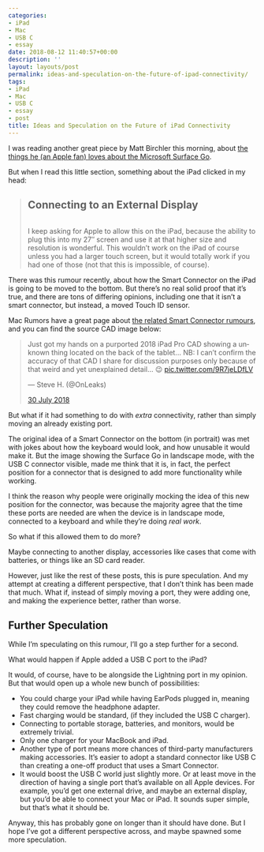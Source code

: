 ```yaml
---
categories:
- iPad
- Mac
- USB C
- essay
date: 2018-08-12 11:40:57+00:00
description: ''
layout: layouts/post
permalink: ideas-and-speculation-on-the-future-of-ipad-connectivity/
tags:
- iPad
- Mac
- USB C
- essay
- post
title: Ideas and Speculation on the Future of iPad Connectivity
---
```


<p>I was reading another great piece by Matt Birchler this morning, about <a href="https://birchtree.me/blog/things-this-apple-fan-loves-about-the-microsoft-surface-go/">the things he (an Apple fan) loves about the Microsoft Surface Go</a>.</p>
<p>But when I read this little section, something about the iPad clicked in my head:</p>
<blockquote>
<h2>Connecting to an External Display</h2>
<p><img src="https://i2.wp.com/birchtree.me/wp-content/uploads/2018/08/APC_0378-hdr.jpeg?w=640&amp;ssl=1" alt="" /></p>
<p>I keep asking for Apple to allow this on the iPad, because the ability to plug this into my 27″ screen and use it at that higher size and resolution is wonderful. This wouldn’t work on the iPad of course unless you had a larger touch screen, but it would totally work if you had one of those (not that this is impossible, of course).</p>
</blockquote>
<p>There was this rumour recently, about how the Smart Connector on the iPad is going to be moved to the bottom. But there’s no real solid proof that it’s true, and there are tons of differing opinions, including one that it isn’t a smart connector, but instead, a moved Touch ID sensor.</p>
<p>Mac Rumors have a great page about <a href="https://www.macworld.com/article/3293432/iphone-ipad/ipad-pro-rumor-smart-connector.html">the related Smart Connector rumours</a>, and you can find the source CAD image below:</p>
<blockquote class="twitter-tweet">
<p lang="en" dir="ltr">
    Just got my hands on a purported 2018 iPad Pro CAD showing a unknown thing located on the back of the tablet&#8230; NB: I can&#8217;t confirm the accuracy of that CAD I share for discussion purposes only because of that weird and yet unexplained detail&#8230; 😉 <a href="https://t.co/9R7jeLDfLV">pic.twitter.com/9R7jeLDfLV</a>
  </p>
<p>— Steve H. (@OnLeaks) </p>
<p>  <a href="https://twitter.com/OnLeaks/status/1023838335343767555?ref_src=twsrc%5Etfw">30 July 2018</a>
</p></blockquote>
<p>But what if it had something to do with <em>extra</em> connectivity, rather than simply moving an already existing port.</p>
<p>The original idea of a Smart Connector on the bottom (in portrait) was met with jokes about how the keyboard would look, and how unusable it would make it. But the image showing the Surface Go in landscape mode, with the USB C connector visible, made me think that it is, in fact, the perfect position for a connector that is designed to add more functionality while working.</p>
<p>I think the reason why people were originally mocking the idea of this new position for the connector, was because the majority agree that the time these ports are needed are when the device is in landscape mode, connected to a keyboard and while they’re doing <em>real work</em>.</p>
<p>So what if this allowed them to do more?</p>
<p>Maybe connecting to another display, accessories like cases that come with batteries, or things like an SD card reader.</p>
<p>However, just like the rest of these posts, this is pure speculation. And my attempt at creating a different perspective, that I don’t think has been made that much. What if, instead of simply moving a port, they were adding one, and making the experience better, rather than worse.</p>
<h2>Further Speculation</h2>
<p>While I’m speculating on this rumour, I’ll go a step further for a second.</p>
<p>What would happen if Apple added a USB C port to the iPad?</p>
<p>It would, of course, have to be alongside the Lightning port in my opinion. But that would open up a whole new bunch of possibilities:</p>
<ul>
<li>You could charge your iPad while having EarPods plugged in, meaning they could remove the headphone adapter.</li>
<li>Fast charging would be standard, (if they included the USB C charger).</li>
<li>Connecting to portable storage, batteries, and monitors, would be extremely trivial.</li>
<li>Only one charger for your MacBook and iPad.</li>
<li>Another type of port means more chances of third-party manufacturers making accessories. It’s easier to adopt a standard connector like USB C than creating a one-off product that uses a Smart Connector.</li>
<li>It would boost the USB C world just slightly more. Or at least move in the direction of having a single port that’s available on all Apple devices. For example, you’d get one external drive, and maybe an external display, but you’d be able to connect your Mac or iPad. It sounds super simple, but that’s what it should be.</li>
</ul>
<p>Anyway, this has probably gone on longer than it should have done. But I hope I’ve got a different perspective across, and maybe spawned some more speculation.</p>